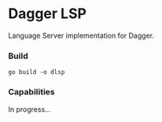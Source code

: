 # Dagger LSP

Language Server implementation for Dagger.

### Build

```shell
go build -o dlsp
```

### Capabilities

In progress...

